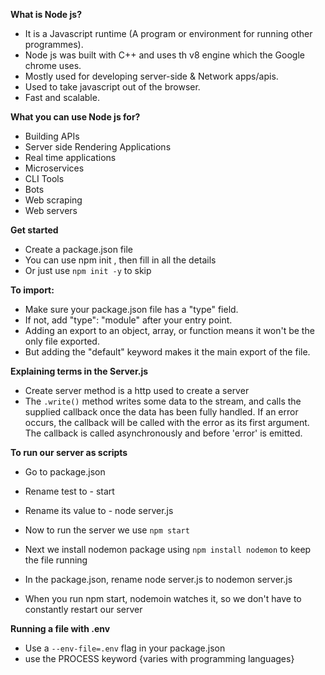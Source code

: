 **What is Node js?**

- It is a Javascript runtime (A program or environment for running other programmes).
- Node js was built with C++ and uses th v8 engine which the Google chrome uses.
- Mostly used for developing server-side & Network apps/apis.
- Used to take javascript out of the browser.
- Fast and scalable.

**What you can use Node js for?**

- Building APIs
- Server side Rendering Applications
- Real time applications
- Microservices
- CLI Tools
- Bots
- Web scraping
- Web servers

**Get started**

- Create a package.json file
- You can use npm init , then fill in all the details
- Or just use `npm init -y` to skip

**To import:**

- Make sure your package.json file has a "type" field.
- If not, add "type": "module" after your entry point.
- Adding an export to an object, array, or function means it won't be the only file exported.
- But adding the "default" keyword makes it the main export of the file.

**Explaining terms in the Server.js**

- Create server method is a http used to create a server
- The `.write()` method writes some data to the stream, and calls the supplied callback once the data has been fully handled. If an error occurs, the callback will be called with the error as its first argument. The callback is called asynchronously and before 'error' is emitted.

**To run our server as scripts**

- Go to package.json
- Rename test to - start
- Rename its value to - node server.js
- Now to run the server we use `npm start`

- Next we install nodemon package using `npm install nodemon` to keep the file running
- In the package.json, rename node server.js to nodemon server.js
- When you run npm start, nodemoin watches it, so we don't have to constantly restart our server

**Running a file with .env**

- Use a `--env-file=.env` flag in your package.json
- use the PROCESS keyword {varies with programming languages}
